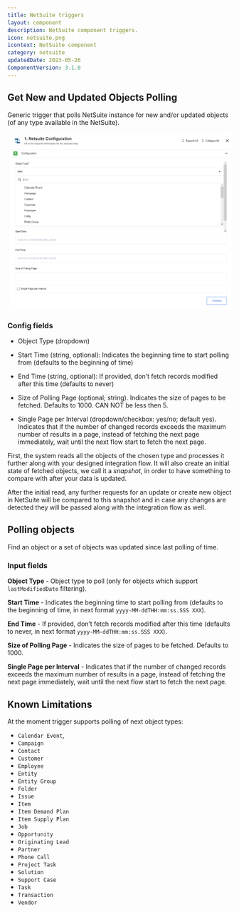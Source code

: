 ```yaml
---
title: NetSuite triggers
layout: component
description: NetSuite component triggers.
icon: netsuite.png
icontext: NetSuite component
category: netsuite
updatedDate: 2023-05-26
ComponentVersion: 3.1.0
---
```


## Get New and Updated Objects Polling

Generic trigger that polls NetSuite instance for new and/or updated objects (of any type available in the NetSuite).

![Get New and Updated Objects Polling](img/get-new-update-objects-polling.png)

### Config fields

* Object Type (dropdown)

* Start Time (string, optional): Indicates the beginning time to start polling from (defaults to the beginning of time)

* End Time (string, optional): If provided, don’t fetch records modified after this time (defaults to never)

* Size of Polling Page (optional; string). Indicates the size of pages to be fetched. Defaults to 1000. CAN NOT be less then 5.

* Single Page per Interval (dropdown/checkbox: yes/no; default yes). Indicates that if the number of changed records exceeds the maximum number of results in a page, instead of fetching the next page immediately, wait until the next flow start to fetch the next page.

First, the system reads all the objects of the chosen type and processes it further along with your designed integration flow.
It will also create an initial state of fetched objects, we call it a *snapshot*, in order to have something to compare with after your data is updated.

After the initial read, any further requests for an update or create new object in NetSuite will be compared to this snapshot and in case any changes are detected they will be passed along with the integration flow as well.


## Polling objects
Find an object or a set of objects was updated since last polling of time.

### Input fields
**Object Type** - Object type to poll (only for objects which support `lastModifiedDate` filtering).

**Start Time** - Indicates the beginning time to start polling from (defaults to the beginning of time, in next format `yyyy-MM-ddTHH:mm:ss.SSS XXX`).

**End Time** - If provided, don’t fetch records modified after this time (defaults to never, in next format `yyyy-MM-ddTHH:mm:ss.SSS XXX`).

**Size of Polling Page** - Indicates the size of pages to be fetched. Defaults to 1000.

**Single Page per Interval** - Indicates that if the number of changed records exceeds the maximum number of results in a page, instead of fetching the next page immediately, wait until the next flow start to fetch the next page.

## Known Limitations
At the moment trigger supports polling of next object types:

* `Calendar Event`,
* `Campaign`
* `Contact`
* `Customer`
* `Employee`
* `Entity`
* `Entity Group`
* `Folder`
* `Issue`
* `Item`
* `Item Demand Plan`
* `Item Supply Plan`
* `Job`
* `Opportunity`
* `Originating Lead`
* `Partner`
* `Phone Call`
* `Project Task`
* `Solution`
* `Support Case`
* `Task`
* `Transaction`
* `Vendor`
